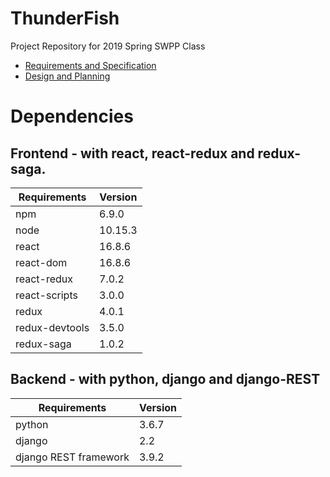 # ThunderFish
Project Repository for 2019 Spring SWPP Class

- [Requirements and Specification](https://docs.google.com/document/d/14vd6CipOiSJgbAMM-p-9KLF6VMvrxRINKlk1PJjiKDg)
- [Design and Planning](https://docs.google.com/document/d/1HxrOJHEUP093XyEPE6yju1Xt5U-AeVPL0ipPUKN76Mg)

# Dependencies

## Frontend - with react, react-redux and redux-saga.
|Requirements|Version|
|------------|-------|
|npm|6.9.0|
|node|10.15.3|
|react|16.8.6|
|react-dom|16.8.6|
|react-redux|7.0.2|
|react-scripts|3.0.0|
|redux|4.0.1|
|redux-devtools|3.5.0|
|redux-saga|1.0.2|

## Backend - with python, django and django-REST
|Requirements|Version|
|------------|-------|
|python|3.6.7|
|django|2.2|
|django REST framework|3.9.2|
